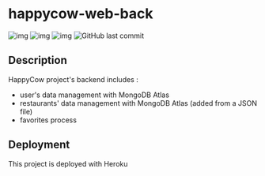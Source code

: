 # happycow-web-back

![img](https://img.shields.io/badge/express-4.17.2-blue)
![img](https://img.shields.io/badge/mongoose-6.2.1-blue)
![img](https://img.shields.io/badge/heroku-build-brightgreen)
![GitHub last commit](https://img.shields.io/github/last-commit/Melinapgt/happycow-web-back)

## Description
HappyCow project's backend includes :
* user's data management with MongoDB Atlas
* restaurants' data management with MongoDB Atlas (added from a JSON file)
* favorites process

## Deployment
This project is deployed with Heroku
